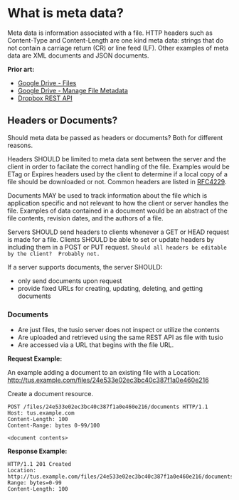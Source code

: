# What is meta data?

Meta data is information associated with a file.  HTTP headers such as 
Content-Type and Content-Length are one kind meta data: strings that
do not contain a carriage return (CR) or line feed (LF).  Other examples 
of meta data are XML documents and JSON documents.

**Prior art:**

* [Google Drive - Files](https://developers.google.com/drive/v2/reference/files)
* [Google Drive - Manage File Metadata](https://developers.google.com/drive/v2/reference/files)
* [Dropbox REST API](https://www.dropbox.com/developers/core/api#metadata)

## Headers or Documents?

Should meta data be passed as headers or documents?  Both for different reasons.

Headers SHOULD be limited to meta data sent between the server and
the client in order to facilate the correct handling of the file.
Examples would be ETag or Expires headers used by the client to determine
if a local copy of a file should be downloaded or not. Common headers
are listed in [RFC4229](http://tools.ietf.org/html/rfc4229).
 
Documents MAY be used to track information about 
the file which is application specific and not relevant to how the client
or server handles the file.  Examples of data contained in
a document would be an abstract of the file contents, revision dates,
and the authors of a file.

Servers SHOULD send headers to clients whenever a GET
or HEAD request is made for a file.  Clients SHOULD be able to set
or update headers by including them in a POST or PUT request. 
`Should all headers be editable by the client?  Probably not.`  

If a server supports documents, the server SHOULD:
* only send documents upon request
* provide fixed URLs for creating, updating, deleting, and getting documents

### Documents

* Are just files, the tusio server does not inspect or utilize the contents
* Are uploaded and retrieved using the same REST API as file with tusio
* Are accessed via a URL that begins with the file URL.

**Request Example:**

An example adding a document to an existing file with a Location: 
http://tus.example.com/files/24e533e02ec3bc40c387f1a0e460e216

Create a document resource.
```
POST /files/24e533e02ec3bc40c387f1a0e460e216/documents HTTP/1.1
Host: tus.example.com
Content-Length: 100
Content-Range: bytes 0-99/100
```
```
<document contents>
```
**Response Example:**

```
HTTP/1.1 201 Created
Location: http://tus.example.com/files/24e533e02ec3bc40c387f1a0e460e216/documents/0c387f1a0e460e21624e533e02ec3bc4
Range: bytes=0-99
Content-Length: 100
```

